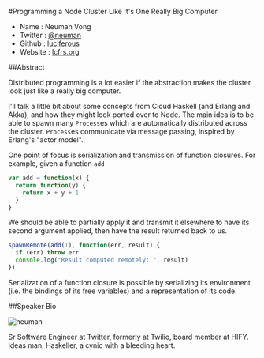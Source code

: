#Programming a Node Cluster Like It's One Really Big Computer

* Name      : Neuman Vong
* Twitter   : [@neuman][]
* Github    : [luciferous][]
* Website   : [lcfrs.org][]

##Abstract

Distributed programming is a lot easier if the abstraction makes the cluster
look just like a really big computer.

I'll talk a little bit about some concepts from Cloud Haskell (and Erlang and
Akka), and how they might look ported over to Node. The main idea is to be able
to spawn many `Process`es which are automatically distributed across the
cluster. `Process`es communicate via message passing, inspired by Erlang's
"actor model".

One point of focus is serialization and transmission of function closures. For
example, given a function `add`

```javascript
var add = function(x) {
  return function(y) {
    return x + y + 1
  }
}
```

We should be able to partially apply it and transmit it elsewhere to have its
second argument applied, then have the result returned back to us.

```javascript
spawnRemote(add(1), function(err, result) {
  if (err) throw err
  console.log("Result computed remotely: ", result)
})
```

Serialization of a function closure is possible by serializing its environment
(i.e. the bindings of its free variables) and a representation of its code.

##Speaker Bio

![neuman](https://raw.github.com/cascadiajs/2013.cascadiajs.com/master/images/neuman.jpg)

Sr Software Engineer at Twitter, formerly at Twilio, board member at HIFY.
Ideas man, Haskeller, a cynic with a bleeding heart.

[@neuman]:https://twitter.com/neuman
[luciferous]:https://github.com/luciferous
[lcfrs.org]:http://lcfrs.org

